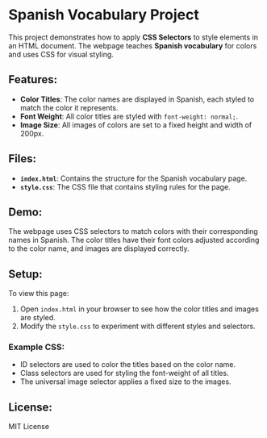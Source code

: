 # Spanish Vocabulary Project

This project demonstrates how to apply **CSS Selectors** to style elements in an HTML document. The webpage teaches **Spanish vocabulary** for colors and uses CSS for visual styling. 

## Features:
- **Color Titles**: The color names are displayed in Spanish, each styled to match the color it represents.
- **Font Weight**: All color titles are styled with `font-weight: normal;`.
- **Image Size**: All images of colors are set to a fixed height and width of 200px.

## Files:
- **`index.html`**: Contains the structure for the Spanish vocabulary page.
- **`style.css`**: The CSS file that contains styling rules for the page.

## Demo:
The webpage uses CSS selectors to match colors with their corresponding names in Spanish. The color titles have their font colors adjusted according to the color name, and images are displayed correctly.

## Setup:
To view this page:
1. Open `index.html` in your browser to see how the color titles and images are styled.
2. Modify the `style.css` to experiment with different styles and selectors.

### Example CSS:
- ID selectors are used to color the titles based on the color name.
- Class selectors are used for styling the font-weight of all titles.
- The universal image selector applies a fixed size to the images.

## License:
MIT License
